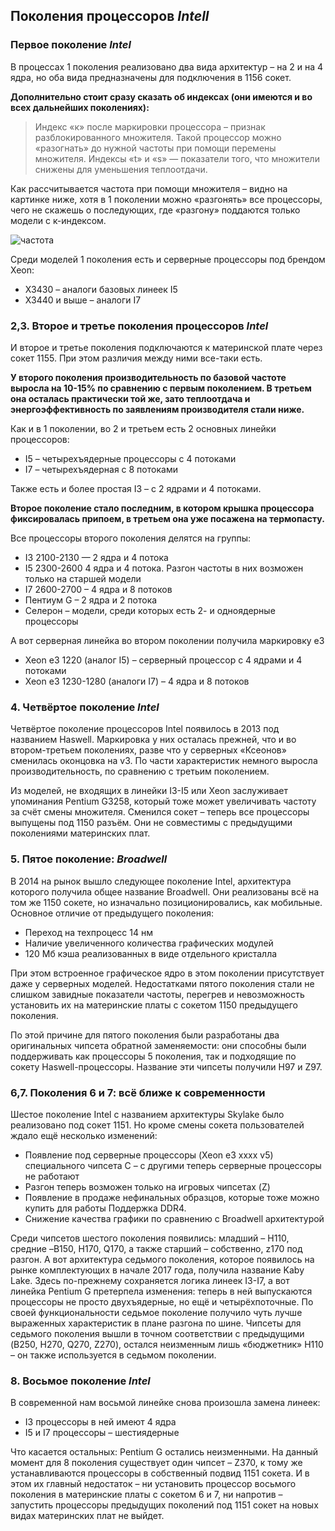 ## Поколения процессоров ***Intell***

### Первое поколение ***Intel***
В процессах 1 поколения реализовано два вида архитектур – на 2 и на 4 ядра, но оба вида предназначены для подключения в 1156 сокет.

**Дополнительно стоит сразу сказать об индексах (они имеются и во всех дальнейших поколениях):**
>Индекс «к» после маркировки процессора – признак разблокированного множителя. Такой процессор можно «разогнать» до нужной частоты при помощи перемены множителя.
Индексы «t» и «s» — показатели того, что множители снижены для уменьшения теплоотдачи.

Как рассчитывается частота при помощи множителя – видно на картинке ниже, хотя в 1 поколении можно «разгонять» все процессоры, чего не скажешь о последующих, где «разгону» поддаются только модели с к-индексом.

![частота](https://st.in.ua/wp-content/uploads/2019/06/post-1-img-3.jpg)

Среди моделей 1 поколения есть и серверные процессоры под брендом Xeon:
- X3430 – аналоги базовых линеек I5
- X3440 и выше – аналоги I7

### 2,3. Второе и третье поколения процессоров ***Intel***

И второе и третье поколения подключаются к материнской плате через сокет 1155. При этом различия между ними все-таки есть.

**У второго поколения производительность по базовой частоте выросла на 10-15% по сравнению с первым поколением. В третьем она осталась практически той же, зато теплоотдача и энергоэффективность по заявлениям производителя стали ниже.**
 
 Как и в 1 поколении, во 2 и третьем есть 2 основных линейки процессоров:
 
 - I5 – четырехъядерные процессоры с 4 потоками
 - I7 – четырехъядерная с 8 потоками

Также есть и более простая I3 – с 2 ядрами и 4 потоками.

**Второе поколение стало последним, в котором крышка процессора фиксировалась припоем, в третьем она уже посажена на термопасту.**

Все процессоры второго поколения делятся на группы:
- I3 2100-2130 — 2 ядра и 4 потока
- I5 2300-2600 4 ядра и 4 потока. Разгон частоты в них возможен только на старшей модели
- I7 2600-2700 – 4 ядра и 8 потоков
- Пентиум G – 2 ядра и 2 потока
- Селерон – модели, среди которых есть 2- и одноядерные процессоры

А вот серверная линейка во втором поколении получила маркировку e3
- Xeon е3 1220 (аналог I5) – серверный процессор с 4 ядрами и 4 потоками
- Xeon е3 1230-1280 (аналоги I7) – 4 ядра и 8 потоков

### 4. Четвёртое поколение ***Intel***

Четвёртое поколение процессоров Intel появилось в 2013 под названием Haswell. Маркировка у них осталась прежней, что и во втором-третьем поколениях, разве что у серверных «Ксеонов» сменилась оконцовка на v3. По части характеристик немного выросла производительность, по сравнению с третьим поколением.

Из моделей, не входящих в линейки I3-I5 или Xeon заслуживает упоминания Pentium G3258, который тоже может увеличивать частоту за счёт смены множителя.
Сменился сокет – теперь все процессоры выпущены под 1150 разъём. Они не совместимы с предыдущими поколениями материнских плат.

### 5. Пятое поколение: ***Broadwell***

В 2014 на рынок вышло следующее поколение Intel, архитектура которого получила общее название Broadwell. Они реализованы всё на том же 1150 сокете, но изначально позиционировались, как мобильные. Основное отличие от предыдущего поколения:
- Переход на техпроцесс 14 нм
- Наличие увеличенного количества графических модулей
- 120 Мб кэша реализованных в виде отдельного кристалла

При этом встроенное графическое ядро в этом поколении присутствует даже у серверных моделей. Недостатками пятого поколения стали не слишком завидные показатели частоты, перегрев и невозможность установить их на материнские платы с сокетом 1150 предыдущего поколения.

По этой причине для пятого поколения были разработаны два оригинальных чипсета обратной заменяемости: они способны были поддерживать как процессоры 5 поколения, так и подходящие по сокету Haswell-процессоры. Название эти чипсеты получили H97 и Z97.

### 6,7. Поколения 6 и 7: всё ближе к современности

Шестое поколение Intel с названием архитектуры Skylake было реализовано под сокет 1151. Но кроме смены сокета пользователей ждало ещё несколько изменений:
- Появление под серверные процессоры (Xeon e3 хххх v5) специального чипсета C – с другими теперь серверные процессоры не работают
- Разгон теперь возможен только на игровых чипсетах (Z)
- Появление в продаже нефинальных образцов, которые тоже можно купить для работы
Поддержка DDR4.
- Снижение качества графики по сравнению с Broadwell архитектурой

Среди чипсетов шестого поколения появились: младший – H110, средние –B150, H170, Q170, а также старший – собственно, z170 под разгон.
А вот архитектура седьмого поколения, которое появилось на рынке комплектующих в начале 2017 года, получила название Kaby Lake. Здесь по-прежнему сохраняется логика линеек I3-I7, а вот линейка Pentium G претерпела изменения: теперь в ней выпускаются процессоры не просто двухъядерные, но ещё и четырёхпоточные.
По своей функциональности седьмое поколение получило чуть лучше выраженных характеристик в плане разгона по шине.
Чипсеты для седьмого поколения вышли в точном соответствии с предыдущими (B250, H270, Q270, Z270), остался неизменным лишь «бюджетник» H110 – он также используется в седьмом поколении.

### 8. Восьмое поколение ***Intel***

В современной нам восьмой линейке снова произошла замена линеек:
- I3 процессоры в ней имеют 4 ядра
- I5 и I7 процессоры – шестиядерные

Что касается остальных: Pentium G остались неизменными.
На данный момент для 8 поколения существует один чипсет – Z370, к тому же устанавливаются процессоры в собственный подвид 1151 сокета. И в этом их главный недостаток – ни установить процессор восьмого поколения в материнские платы с сокетом 6 и 7, ни напротив – запустить процессоры предыдущих поколений под 1151 сокет на новых видах материнских плат не выйдет.

